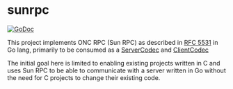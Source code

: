 # sunrpc

[![GoDoc](https://godoc.org/github.com/prashanthpai/sunrpc?status.svg)](https://godoc.org/github.com/prashanthpai/sunrpc)

This project implements ONC RPC (Sun RPC) as described in
[RFC 5531](https://tools.ietf.org/html/rfc5531) in Go lang, primarily to be
consumed as a [ServerCodec](https://golang.org/pkg/net/rpc/#ServerCodec) and
[ClientCodec](https://golang.org/pkg/net/rpc/#ClientCodec)

The initial goal here is limited to enabling existing projects written in C
and uses Sun RPC to be able to communicate with a server written in Go without
the need for C projects to change their existing code.
